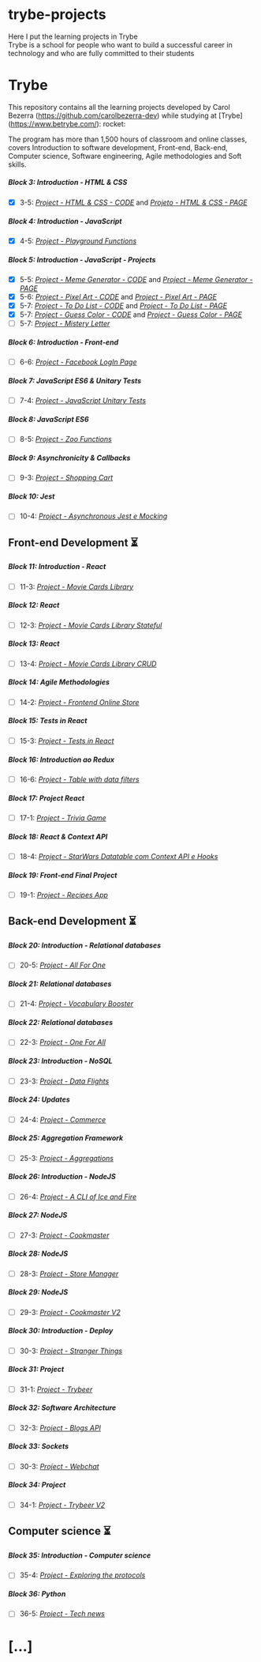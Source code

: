 # trybe-projects
Here I put the learning projects in Trybe <br>
Trybe is a school for people who want to build a successful career in technology and who are fully committed to their students

# Trybe
This repository contains all the learning projects developed by Carol Bezerra (https://github.com/carolbezerra-dev) while studying at [Trybe] (https://www.betrybe.com/): rocket:

The program has more than 1,500 hours of classroom and online classes, covers Introduction to software development, Front-end, Back-end, Computer science, Software engineering, Agile methodologies and Soft skills.

##### Block 3: Introduction - HTML & CSS

- [x] 3-5: _[Project - HTML & CSS - CODE](https://github.com/carolbezerra-dev/trybe-projects/tree/master/1.WebDevelopment/3.HTML-CSS)_ and  _[Projeto - HTML & CSS - PAGE](https://carolbezerra-dev.github.io/trybe-projects/1.WebDevelopment/3.HTML-CSS/)_

##### Block 4: Introduction - JavaScript

- [x] 4-5: _[Project - Playground Functions](https://github.com/carolbezerra-dev/trybe-projects/tree/master/1.WebDevelopment/4.JavaScript)_

##### Block 5: Introduction - JavaScript - Projects

- [x] 5-5: _[Project - Meme Generator - CODE](https://github.com/carolbezerra-dev/trybe-projects/tree/master/1.WebDevelopment/5.DOM-Selectors/Meme-Generator)_ and _[Project - Meme Generator - PAGE](https://carolbezerra-dev.github.io/trybe-projects/1.WebDevelopment/5.DOM-Selectors/Meme-Generator/)_
- [x] 5-6: _[Project - Pixel Art - CODE](https://github.com/carolbezerra-dev/trybe-projects/tree/master/1.WebDevelopment/5.DOM-Selectors/Pixels-Art)_ and _[Project - Pixel Art - PAGE](https://carolbezerra-dev.github.io/trybe-projects/1.WebDevelopment/5.DOM-Selectors/Pixels-Art/)_
- [x] 5-7: _[Project - To Do List - CODE](https://github.com/carolbezerra-dev/trybe-projects/tree/master/1.WebDevelopment/5.DOM-Selectors/ToDo-List)_ and _[Project - To Do List - PAGE](https://carolbezerra-dev.github.io/trybe-projects/1.WebDevelopment/5.DOM-Selectors/ToDo-List/)_
- [x] 5-7: _[Project - Guess Color - CODE](https://github.com/carolbezerra-dev/trybe-projects/tree/master/1.WebDevelopment/5.DOM-Selectors/Color-Guess)_ and _[Project - Guess Color - PAGE](https://carolbezerra-dev.github.io/trybe-projects/1.WebDevelopment/5.DOM-Selectors/Color-Guess/)_
- [ ] 5-7: _[Project - Mistery Letter]()_

##### Block 6: Introduction - Front-end

- [ ] 6-6: _[Project - Facebook LogIn Page]()_

##### Block 7: JavaScript ES6 & Unitary Tests

- [ ] 7-4: _[Project - JavaScript Unitary Tests]()_

##### Block 8: JavaScript ES6

- [ ] 8-5: _[Project - Zoo Functions]()_

##### Block 9: Asynchronicity & Callbacks

- [ ] 9-3: _[Project - Shopping Cart]()_

##### Block 10: Jest

- [ ] 10-4: _[Project - Asynchronous Jest e Mocking]()_


## Front-end Development :hourglass_flowing_sand:

##### Block 11: Introduction - React

- [ ] 11-3: _[Project - Movie Cards Library]()_

##### Block 12: React

- [ ] 12-3: _[Project - Movie Cards Library Stateful]()_

##### Block 13: React

- [ ] 13-4: _[Project - Movie Cards Library CRUD]()_

##### Block 14: Agile Methodologies

- [ ] 14-2: _[Project - Frontend Online Store]()_

##### Block 15: Tests in React

- [ ] 15-3: _[Project - Tests in React]()_

##### Block 16: Introduction ao Redux

- [ ] 16-6: _[Project - Table with data filters]()_

##### Block 17: Project React

- [ ] 17-1: _[Project - Trivia Game]()_

##### Block 18: React & Context API

- [ ] 18-4: _[Project - StarWars Datatable com Context API e Hooks]()_

##### Block 19: Front-end Final Project

- [ ] 19-1: _[Project - Recipes App]()_


## Back-end Development :hourglass_flowing_sand:

##### Block 20: Introduction - Relational databases

- [ ] 20-5: _[Project - All For One]()_

##### Block 21: Relational databases

- [ ] 21-4: _[Project - Vocabulary Booster]()_

##### Block 22: Relational databases

- [ ] 22-3: _[Project - One For All]()_

##### Block 23: Introduction - NoSQL

- [ ] 23-3: _[Project - Data Flights]()_

##### Block 24: Updates

- [ ] 24-4: _[Project - Commerce]()_

##### Block 25: Aggregation Framework

- [ ] 25-3: _[Project - Aggregations]()_

##### Block 26: Introduction - NodeJS

- [ ] 26-4: _[Project - A CLI of Ice and Fire]()_

##### Block 27: NodeJS

- [ ] 27-3: _[Project - Cookmaster]()_

##### Block 28: NodeJS

- [ ] 28-3: _[Project - Store Manager]()_

##### Block 29: NodeJS

- [ ] 29-3: _[Project - Cookmaster V2]()_

##### Block 30: Introduction - Deploy

- [ ] 30-3: _[Project - Stranger Things]()_

##### Block 31: Project

- [ ] 31-1: _[Project - Trybeer]()_

##### Block 32: Software Architecture

- [ ] 32-3: _[Project - Blogs API]()_

##### Block 33: Sockets

- [ ] 30-3: _[Project - Webchat]()_

##### Block 34: Project

- [ ] 34-1: _[Project - Trybeer V2]()_


## Computer science :hourglass_flowing_sand:

##### Block 35: Introduction - Computer science

- [ ] 35-4: _[Project - Exploring the protocols]()_

##### Block 36: Python

- [ ] 36-5: _[Project - Tech news]()_

# [...]
